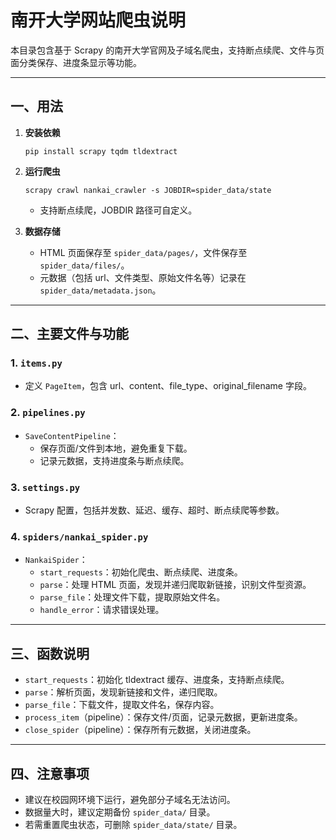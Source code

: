 # 南开大学网站爬虫说明

本目录包含基于 Scrapy 的南开大学官网及子域名爬虫，支持断点续爬、文件与页面分类保存、进度条显示等功能。

---

## 一、用法

1. **安装依赖**
   ```
   pip install scrapy tqdm tldextract
   ```

2. **运行爬虫**
   ```
   scrapy crawl nankai_crawler -s JOBDIR=spider_data/state
   ```
   - 支持断点续爬，JOBDIR 路径可自定义。

3. **数据存储**
   - HTML 页面保存至 `spider_data/pages/`，文件保存至 `spider_data/files/`。
   - 元数据（包括 url、文件类型、原始文件名等）记录在 `spider_data/metadata.json`。

---

## 二、主要文件与功能

### 1. `items.py`
- 定义 `PageItem`，包含 url、content、file_type、original_filename 字段。

### 2. `pipelines.py`
- `SaveContentPipeline`：
  - 保存页面/文件到本地，避免重复下载。
  - 记录元数据，支持进度条与断点续爬。

### 3. `settings.py`
- Scrapy 配置，包括并发数、延迟、缓存、超时、断点续爬等参数。

### 4. `spiders/nankai_spider.py`
- `NankaiSpider`：
  - `start_requests`：初始化爬虫、断点续爬、进度条。
  - `parse`：处理 HTML 页面，发现并递归爬取新链接，识别文件型资源。
  - `parse_file`：处理文件下载，提取原始文件名。
  - `handle_error`：请求错误处理。

---

## 三、函数说明

- `start_requests`：初始化 tldextract 缓存、进度条，支持断点续爬。
- `parse`：解析页面，发现新链接和文件，递归爬取。
- `parse_file`：下载文件，提取文件名，保存内容。
- `process_item`（pipeline）：保存文件/页面，记录元数据，更新进度条。
- `close_spider`（pipeline）：保存所有元数据，关闭进度条。

---

## 四、注意事项

- 建议在校园网环境下运行，避免部分子域名无法访问。
- 数据量大时，建议定期备份 `spider_data/` 目录。
- 若需重置爬虫状态，可删除 `spider_data/state/` 目录。